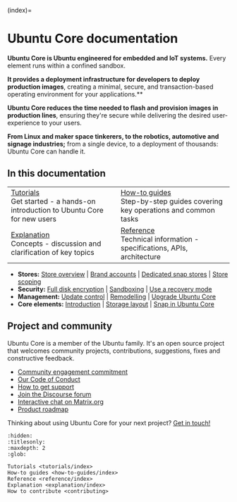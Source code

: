 (index)=

# Ubuntu Core documentation

**Ubuntu Core is Ubuntu engineered for embedded and IoT systems.** Every element runs within a confined sandbox.

**It provides a deployment infrastructure for developers to deploy production images**, creating a minimal, secure, and transaction-based operating environment for your applications.**

**Ubuntu Core reduces the time needed to flash and provision images in production lines**, ensuring they're secure while delivering the desired user-experience to your users.

**From Linux and maker space tinkerers, to the robotics, automotive and signage industries;** from a single device, to a deployment of thousands: Ubuntu Core can handle it.

## In this documentation
| | |
|--|--|
|  [Tutorials](/tutorials/index)</br>  Get started - a hands-on introduction to Ubuntu Core for new users </br> |  [How-to guides](/how-to-guides/index) </br>     Step-by-step guides covering key operations and common tasks |
| [Explanation](/explanation/index) </br> Concepts - discussion and clarification of key topics  | [Reference](/reference/index) </br> Technical information - specifications, APIs, architecture |

   * **Stores:** [Store overview](explanation/stores/store-overview) | [Brand accounts](explanation/stores/brand-accounts) | [Dedicated snap stores](explanation/stores/dedicated-snap-store) | [Store scoping](explanation/stores/store-scoping)
   * **Security:** [Full disk encryption](explanation/full-disk-encryption) | [Sandboxing](explanation/security-and-sandboxing) | [Use a recovery mode](how-to-guides/manage-ubuntu-core/use-a-recovery-mode)
   * **Management:** [Update control](explanation/refresh-control) | [Remodelling](explanation/remodelling) | [Upgrade Ubuntu Core](how-to-guides/manage-ubuntu-core/upgrade-ubuntu-core)
   * **Core elements:** [Introduction](explanation/core-elements/inside-ubuntu-core) | [Storage layout](explanation/core-elements/storage-layout) | [Snap in Ubuntu Core](explanation/core-elements/snaps-in-ubuntu-core)

## Project and community

Ubuntu Core is a member of the Ubuntu family. It's an open source project that welcomes community projects, contributions, suggestions, fixes and constructive feedback. 

* [Community engagement commitment](explanation/community-engagement)
* [Our Code of Conduct](https://ubuntu.com/community/ethos/code-of-conduct)
* [How to get support](https://ubuntu.com/support/community-support)
* [Join the Discourse forum](https://forum.snapcraft.io/c/device/10)
* [Interactive chat on Matrix.org](https://matrix.to/#/#snapd:ubuntu.com)
* [Product roadmap](https://snapcraft.io/docs/snapd-roadmap)

Thinking about using Ubuntu Core for your next project? [Get in touch!](https://ubuntu.com/core/contact-us?product=core-overview) 

<!-- Metadata for discourse module -->

```{toctree}
:hidden:
:titlesonly:
:maxdepth: 2
:glob:

Tutorials <tutorials/index>
How-to guides <how-to-guides/index>
Reference <reference/index>
Explanation <explanation/index>
How to contribute <contributing>

